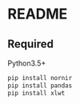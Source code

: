 # README

## Required

Python3.5+

```bash
pip install nornir
pip install pandas
pip install xlwt
```
